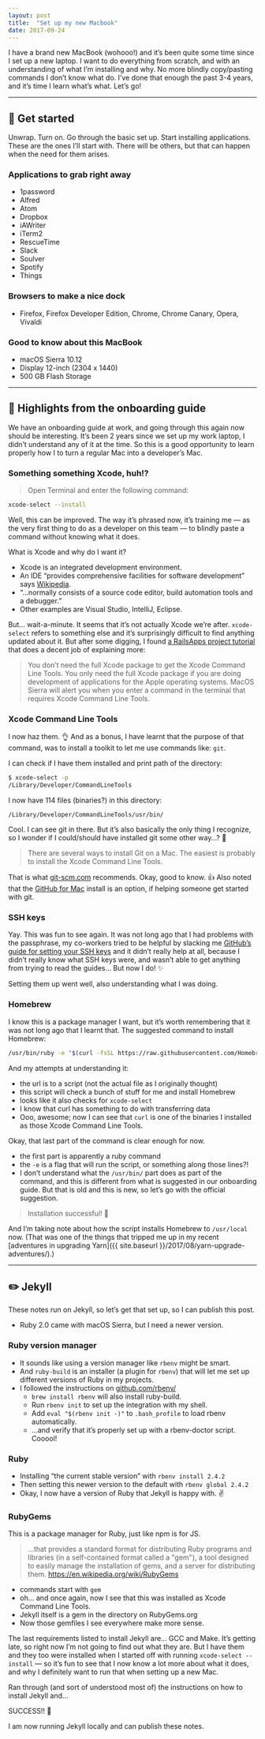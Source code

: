 ```yaml
---
layout: post
title:  "Set up my new Macbook"
date: 2017-09-24
---
```


I have a brand new MacBook (wohooo!) and it’s been quite some time since I set up a new laptop. I want to do everything from scratch, and with an understanding of what I’m installing and why. No more blindly copy/pasting commands I don’t know what do. I’ve done that enough the past 3-4 years, and it’s time I learn what’s what. Let’s go!

---

## 🌱 Get started
Unwrap. Turn on. Go through the basic set up. Start installing applications. These are the ones I’ll start with. There will be others, but that can happen when the need for them arises.

### Applications to grab right away
* 1password
* Alfred
* Atom
* Dropbox
* iAWriter
* iTerm2
* RescueTime
* Slack
* Soulver
* Spotify
* Things

### Browsers to make a nice dock
* Firefox, Firefox Developer Edition, Chrome, Chrome Canary, Opera, Vivaldi

### Good to know about this MacBook
* macOS Sierra 10.12
* Display 12-inch (2304 x 1440)
* 500 GB Flash Storage

---

## 🔨 Highlights from the onboarding guide
We have an onboarding guide at work, and going through this again now should be interesting. It’s been 2 years since we set up my work laptop, I didn’t understand any of it at the time. So this is a good opportunity to learn properly how I to turn a regular Mac into a developer’s Mac.

### Something something Xcode, huh!?

> Open Terminal and enter the following command:

```bash
xcode-select --install
```

Well, this can be improved. The way it’s phrased now, it’s training me — as the very first thing to do as a developer on this team — to blindly paste a command without knowing what it does.

What is Xcode and why do I want it?

* Xcode is an integrated development environment.
* An IDE “provides comprehensive facilities for software development” says [Wikipedia](https://en.wikipedia.org/wiki/Integrated_development_environment).
* “…normally consists of a source code editor, build automation tools and a debugger.”
* Other examples are Visual Studio, IntelliJ, Eclipse.

But… wait-a-minute. It seems that it’s not actually Xcode we’re after. `xcode-select` refers to something else and it’s surprisingly difficult to find anything updated about it. But after some digging, I found [a RailsApps project tutorial](http://railsapps.github.io/xcode-command-line-tools.html) that does a decent job of explaining more:

> You don’t need the full Xcode package to get the Xcode Command Line Tools. You only need the full Xcode package if you are doing development of applications for the Apple operating systems.
> MacOS Sierra will alert you when you enter a command in the terminal that requires Xcode Command Line Tools.

### Xcode Command Line Tools

I now haz them. 👌 And as a bonus, I have learnt that the purpose of that command, was to install a toolkit to let me use commands like: `git`.

I can check if I have them installed and print path of the directory:

```bash
$ xcode-select -p
/Library/Developer/CommandLineTools
```

I now have 114 files (binaries?) in this directory:

```
/Library/Developer/CommandLineTools/usr/bin/
```

Cool. I can see git in there. But it’s also basically the only thing I recognize, so I wonder if I could/should have installed git some other way…? 🤔

> There are several ways to install Git on a Mac. The easiest is probably to install the Xcode Command Line Tools.

That is what [git-scm.com](https://git-scm.com/book/id/v2/Getting-Started-Installing-Git) recommends. Okay, good to know. 👍 Also noted that the [GitHub for Mac](https://desktop.github.com/) install is an option, if helping someone get started with git.

### SSH keys

Yay. This was fun to see again. It was not long ago that I had problems with the passphrase, my co-workers tried to be helpful by slacking me [GitHub’s guide for setting your SSH keys](https://help.github.com/articles/connecting-to-github-with-ssh/) and it didn’t really help at all, because I didn’t really know what SSH keys were, and wasn’t able to get anything from trying to read the guides… But now I do! ✨

Setting them up went well, also understanding what I was doing.

### Homebrew

I know this is a package manager I want, but it’s worth remembering that it
was not long ago that I learnt that. The suggested command to install Homebrew:

```bash
/usr/bin/ruby -e "$(curl -fsSL https://raw.githubusercontent.com/Homebrew/install/master/install)"`
```

And my attempts at understanding it:

* the url is to a script (not the actual file as I originally thought)
* this script will check a bunch of stuff for me and install Homebrew
* looks like it also checks for `xcode-select`
* I know that curl has something to do with transferring data
* Ooo, awesome; now I can see that `curl` is one of the binaries I installed as those Xcode Command Line Tools.

Okay, that last part of the command is clear enough for now.

* the first part is apparently a ruby command
* the `-e` is a flag that will run the script, or something along those lines?!
* I don’t understand what the `/usr/bin/` part does as part of the command, and this is different from what is suggested in our onboarding guide. But that is old and this is new, so let’s go with the official suggestion.

> Installation successful! 🎉

And I’m taking note about how the script installs Homebrew to `/usr/local` now. (That was one of the things that tripped me up in my recent [adventures in upgrading Yarn]({{ site.baseurl }}/2017/08/yarn-upgrade-adventures/).)

---

## ✏️ Jekyll

These notes run on Jekyll, so let’s get that set up, so I can publish this post.

* Ruby 2.0 came with macOS Sierra, but I need a newer version.

### Ruby version manager
* It sounds like using a version manager like `rbenv` might be smart.
* And `ruby-build` is an installer (a plugin for `rbenv`) that will let me set up different versions of Ruby in my projects.
* I followed the instructions on [github.com/rbenv/](https://github.com/rbenv/rbenv#homebrew-on-macos)
  * `brew install rbenv` will also install ruby-build.
  * Run `rbenv init` to set up the integration with my shell.
  * Add `eval "$(rbenv init -)"` to `.bash_profile` to load rbenv automatically.
  * …and verify that it’s properly set up with a rbenv-doctor script. Cooool!

### Ruby

* Installing “the current stable version” with `rbenv install 2.4.2`
* Then setting this newer version to the default with `rbenv global 2.4.2`
* Okay, I now have a version of Ruby that Jekyll is happy with. ✌️

### RubyGems

This is a package manager for Ruby, just like npm is for JS.

> …that provides a standard format for distributing Ruby programs and libraries (in a self-contained format called a "gem"), a tool designed to easily manage the installation of gems, and a server for distributing them.
https://en.wikipedia.org/wiki/RubyGems

* commands start with `gem`
* oh… and once again, now I see that this was installed as Xcode Command Line Tools.
* Jekyll itself is a gem in the directory on RubyGems.org
* Now those gemfiles I see everywhere make more sense.

The last requirements listed to install Jekyll are… GCC and Make. It’s getting late, so right now I’m not going to find out what they are. But I have them and they too were installed when I started off with running
`xcode-select --install` — so it’s fun to see that I now know a lot more about what it does, and why I definitely want to run that when setting up a new Mac.

Ran through (and sort of understood most of) the instructions on how to install Jekyll and…

SUCCESS!! 👊

I am now running Jekyll locally and can publish these notes.
